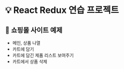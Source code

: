# :bulb: React Redux 연습 프로젝트

## :shopping_cart: 쇼핑몰 사이트 예제

- 메인, 상품 나열
- 카트에 담기
- 카트에 담긴 제품 리스트 보여주기
- 카트에서 상품 삭제
